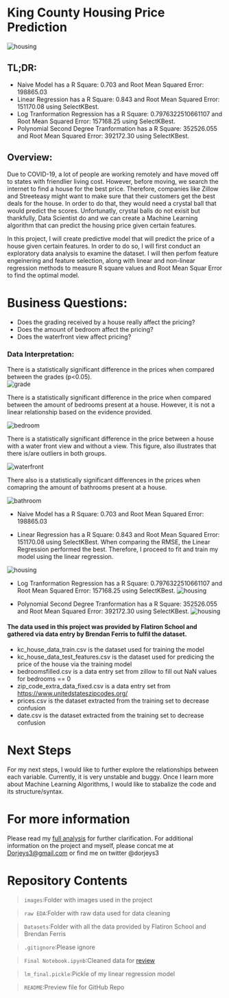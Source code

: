 # King County Housing Price Prediction

![housing](./images/HOUSING-IMAGE.png)

## TL;DR:
- Naive Model has a R Square:  0.703 and Root Mean Squared Error:  198865.03
- Linear Regression has a R Square:  0.843 and Root Mean Squared Error:  151170.08 using SelectKBest. 
- Log Tranformation Regression has a R Square:  0.7976322510661107 and Root Mean Squared Error: 157168.25 using SelectKBest. 
- Polynomial Second Degree Tranformation has a R Square: 352526.055 and Root Mean Squared Error: 392172.30 using SelectKBest.

## Overview: 
 Due to COVID-19, a lot of people are working remotely and have moved off to states with friendlier living cost. However, before moving, we search the internet to find a house for the best price. Therefore, companies like Zillow and Streeteasy might want to make sure that their customers get the best deals for the house. In order to do that, they would need a crystal ball that would predict the scores. Unfortunatly, crystal balls do not exisit but thankfully, Data Scientist do and we can create a Machine Learning algorithm that can predict the housing price given certain features. 

In this project, I will create predictive model that will predict the price of a house given certain features. In order to do so, I will first conduct an exploratory data analysis to examine the dataset. I will then perfom feature engeinering and feature selection, along with linear and non-linear regression methods to measure R square values and Root Mean Squar Error to find the optimal model.   


# Business Questions: 
- Does the grading received by a house really affect the pricing? 
- Does the amount of bedroom affect the pricing? 
- Does the waterfront view affect pricing? 

### Data Interpretation:
There is a statistically significant difference in the prices when compared between the grades (p<0.05).  
![grade](./images/grade_vs_price.png)

There is a statistically significant difference in the price when compared between the amount of bedrooms present at a house. However, it is not a linear relationship based on the evidence provided. 

![bedroom](./images/bedroom_vs_price.png)

There is a statistically significant difference in the price between a house with a water front view and without a view. This figure, also illustrates that there is/are outliers in both groups. 

![waterfront](./images/waterfron_vs_price.png)

There also is a statistically significant differences in the prices when comapring the amount of bathrooms present at a house.

![bathroom](./images/bathroom_vs_price.png)

- Naive Model has a R Square: 0.703 and Root Mean Squared Error: 198865.03

- Linear Regression has a R Square: 0.843 and Root Mean Squared Error: 151170.08 using SelectKBest. When comparing the RMSE, the Linear Regression performed the best. Therefore, I proceed to fit and train my model using the linear regression. 

![housing](./images/LR.png)

- Log Tranformation Regression has a R Square: 0.7976322510661107 and Root Mean Squared Error: 157168.25 using SelectKBest. 
![housing](./images/Log.png)

- Polynomial Second Degree Tranformation has a R Square: 352526.055 and Root Mean Squared Error: 392172.30 using SelectKBest.
![housing](./images/poly.png)



#### The data used in this project was provided by Flatiron School and gathered via data entry by Brendan Ferris to fulfil the dataset. 
- kc_house_data_train.csv is the dataset used for training the model
- kc_house_data_test_features.csv is the dataset used for predicing the price of the house via the training model
- bedroomsfilled.csv is a data entry set from zillow to fill out NaN values for bedrooms == 0 
- zip_code_extra_data_fixed.csv is a data entry set from https://www.unitedstateszipcodes.org/ 
- prices.csv is the dataset extracted from the training set to decrease confusion
- date.csv is the dataset extracted from the training set to decrease confusion



# Next Steps
For my next steps, I would like to further explore the relationships between each variable.
Currently, it is very unstable and buggy. Once I learn more about Machine Learning Algorithms, I would like to stabalize the code and its structure/syntax.



# For more information
Please read my [full analysis](https://github.com/dorjeys3/King_County_Real_Estate/blob/master/Final%20Notebook.ipynb) for further clarification. 
For additional information on the project and myself, please concat me at Dorjeys3@gmail.com or find me on twitter @dorjeys3 


# Repository Contents 
>`images`:Folder with images used in the project

>`raw EDA`:Folder with raw data used for data cleaning

>`Datasets`:Folder with all the data provided by Flatiron School and Brendan Ferris

>`.gitignore`:Please ignore

>`Final Notebook.ipynb`:Cleaned data for [review](https://github.com/dorjeys3/Movies-Analysis/blob/master/Microsoft%20Movie%20Analysis.ipynb)

>`lm_final.pickle`:Pickle of my linear regression model

>`README`:Preview file for GitHub Repo
